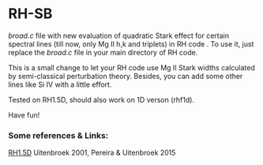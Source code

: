 # RH-SB
_broad.c_ file with new evaluation of quadratic Stark effect for certain spectral lines (till now, only Mg II h,k and triplets) in RH code . To use it, just replace the _broad.c_ file in your main directory of RH code.

This is a small change to let your RH code use Mg II Stark widths calculated by semi-classical perturbation theory. Besides,
you can add some other lines like Si IV with a little effort.

Tested on RH1.5D, should also work on 1D verson (rhf1d).

Have fun!

### Some references & Links:
[RH1.5D](https://rh15d.readthedocs.io/en/latest/index.html)
Uitenbroek 2001, Pereira & Uitenbroek 2015
